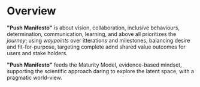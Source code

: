 # Overview

**"Push Manifesto"** is about vision, collaboration, inclusive behaviours, determination, communication, learning, and above all prioritizes the _journey_; using _waypoints_ over itterations and milestones, balancing desire and fit-for-purpose, targeting complete adnd shared value outcomes for users and stake holders.

**"Push Manifesto"** feeds the Maturity Model, evidence-based mindset, supporting the scientific approach daring to explore the latent space, with a pragmatic world-view.
